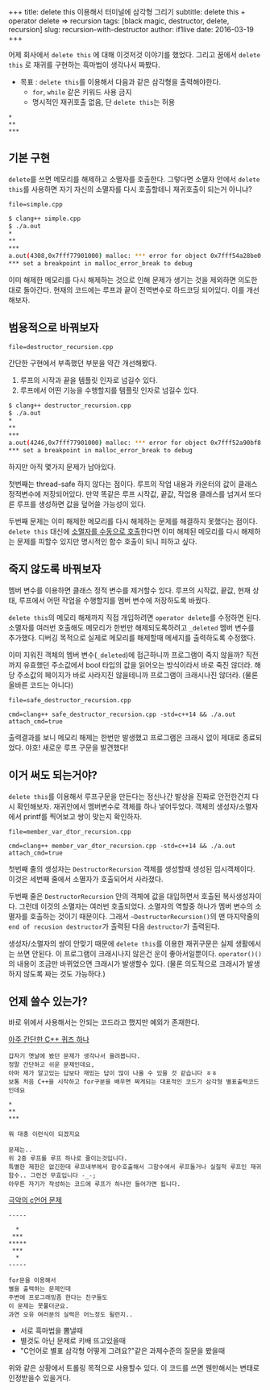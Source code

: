 +++
title: delete this 이용해서 터미널에 삼각형 그리기
subtitle: delete this + operator delete => recursion
tags: [black magic, destructor, delete, recursion]
slug: recursion-with-destructor
author: if1live
date: 2016-03-19
+++

어제 회사에서 `delete this` 에 대해 이것저것 이야기를 했었다.
그리고 꿈에서 `delete this` 로 재귀를 구현하는 흑마법이 생각나서 짜봤다.

* 목표 : `delete this`를 이용해서 다음과 같은 삼각형을 출력해야한다.
    * `for`, `while` 같은 키워드 사용 금지
    * 명시적인 재귀호출 없음, 단 `delete this`는 허용

```
*
**
***
```

## 기본 구현

`delete`를 쓰면 메모리를 해제하고 소멸자를 호출한다.
그렇다면 소멸자 안에서 `delete this`를 사용하면 자기 자신의 소멸자를 다시 호출할테니 재귀호출이 되는거 아니냐?

~~~maya:view
file=simple.cpp
~~~

```bash
$ clang++ simple.cpp
$ ./a.out
*
**
***
a.out(4308,0x7fff77901000) malloc: *** error for object 0x7fff54a28be0: pointer being freed was not allocated
*** set a breakpoint in malloc_error_break to debug
```

이미 해제한 메모리를 다시 해제하는 것으로 인해 문제가 생기는 것을 제외하면 의도한대로 돌아간다.
현재의 코드에는 루프과 끝이 전역변수로 하드코딩 되어있다. 이를 개선해보자.

## 범용적으로 바꿔보자

~~~maya:view
file=destructor_recursion.cpp
~~~

간단한 구현에서 부족했던 부분을 약간 개선해봤다.

1. 루프의 시작과 끝을 템플릿 인자로 넘길수 있다.
2. 루프에서 어떤 기능을 수행할지를 템플릿 인자로 넘길수 있다.


```bash
$ clang++ destructor_recursion.cpp
$ ./a.out
*
**
***
a.out(4246,0x7fff77901000) malloc: *** error for object 0x7fff52a90bf8: pointer being freed was not allocated
*** set a breakpoint in malloc_error_break to debug
```

하지만 아직 몇가지 문제가 남아있다.

첫번째는 thread-safe 하지 않다는 점이다.
루프의 작업 내용과 카운터의 값이 클래스 정적변수에 저장되어있다.
만약 똑같은 루프 시작값, 끝값, 작업용 클래스를 넘겨서 또다른 루프를 생성하면 값을 덮어쓸 가능성이 있다.

두번째 문제는 이미 해제한 메모리를 다시 해제하는 문제를 해결하지 못했다는 점이다.
`delete this` 대신에 [소멸자를 수동으로 호출]({filename}call-ctor-dtor.md)한다면 이미 해제된 메모리를 다시 해제하는 문제를 피할수 있지만 명시적인 함수 호출이 되니 피하고 싶다.


## 죽지 않도록 바꿔보자

멤버 변수를 이용하면 클래스 정적 변수를 제거할수 있다.
루프의 시작값, 끝값, 현재 상태, 루프에서 어떤 작업을 수행할지를 멤버 변수에 저장하도록 바꿨다.

`delete this`의 메모리 해제까지 직접 개입하려면 `operator delete`를 수정하면 된다.
소멸자를 여러번 호출해도 메모리가 한번만 해제되도록하려고 `_deleted` 멤버 변수를 추가했다.
디버깅 목적으로 실제로 메모리를 해제할때 메세지를 출력하도록 수정했다.

이미 지워진 객체의 멤버 변수(`_deleted`)에 접근하니까 프로그램이 죽지 않을까?
직전까지 유효했던 주소값에서 bool 타입의 값을 읽어오는 방식이라서 바로 죽진 않더라.
해당 주소값의 페이지가 바로 사라지진 않을테니까 프로그램이 크래시나진 않더라.
(물론 올바른 코드는 아니다)

~~~maya:view
file=safe_destructor_recursion.cpp
~~~

~~~maya:execute
cmd=clang++ safe_destructor_recursion.cpp -std=c++14 && ./a.out
attach_cmd=true
~~~

출력결과를 보니 메모리 해제는 한번만 발생했고 프로그램은 크래시 없이 제대로 종료되었다.
야호! 새로운 루프 구문을 발견했다!

## 이거 써도 되는거야?

`delete this`를 이용해서 루프구문을 만든다는 정신나간 발상을 진짜로 안전한건지 다시 확인해보자.
재귀안에서 멤버변수로 객체를 하나 넣어두었다.
객체의 생성자/소멸자에서 printf를 찍어보고 쌍이 맞는지 확인하자.

~~~maya:view
file=member_var_dtor_recursion.cpp
~~~

~~~maya:execute
cmd=clang++ member_var_dtor_recursion.cpp -std=c++14 && ./a.out
attach_cmd=true
~~~

첫번째 줄의 생성자는 `DestructorRecursion` 객체를 생성할때 생성된 임시객체이다.
이것은 세번째 줄에서 소멸자가 호출되어서 사라졌다.

두번째 줄은 `DestructorRecursion` 안의 객체에 값을 대입하면서 호출된 복사생성자이다.
그런데 이것의 소멸자는 여러번 호출되었다.
소멸자의 역할중 하나가 멤버 변수의 소멸자를 호출하는 것이기 때문이다.
그래서 `~DestructorRecursion()`의 맨 마지막줄의 `end of recusion destructor`가 출력된 다음 `destructor`가 출력된다.

생성자/소멸자의 쌍이 안맞기 때문에 `delete this`를 이용한 재귀구문은 실제 생활에서는 쓰면 안된다.
이 프로그램이 크래시나지 않은건 운이 좋아서일뿐이다.
`operator()()`의 내용이 조금만 바뀌었으면 크래시가 발생할수 있다.
(물론 의도적으로 크래시가 발생하지 않도록 짜는 것도 가능하다.)


## 언제 쓸수 있는가?

바로 위에서 사용해서는 안되는 코드라고 했지만 예외가 존재한다.

[아주 간단한 C++ 퀴즈 하나](https://kldp.org/node/99915)

```
갑자기 옛날에 봤던 문제가 생각나서 올려봅니다.
정말 간단하고 쉬운 문제인데요,
아마 제가 알고있는 답보다 재밌는 답이 많이 나올 수 있을 것 같습니다 ㅎㅎ
보통 처음 C++을 시작하고 for구분을 배우면 짜게되는 대표적인 코드가 삼각형 별표출력코드인데요

*
**
***

뭐 대충 이런식이 되겠지요

문제는..
위 2중 루프를 루프 하나로 줄이는것입니다.
특별한 제한은 없긴한데 루프내부에서 함수호출해서 그함수에서 루프돌거나 실질적 루프인 재귀함수.. 그런건 무효입니다 -_-;
아무튼 자기가 작성하는 코드에 루프가 하나만 들어가면 됩니다.
```

[극악의 c언어 문제](http://www.todayhumor.co.kr/board/view.php?table=programmer&no=12810)

```
-----

  *
 ***
*****
 ***
  *
-----

for문을 이용해서
별을 출력하는 문제인데
주변에 프로그래밍좀 한다는 친구들도
이 문제는 못풀더군요.
과연 오유 여러분의 실력은 어느정도 될런지..
```

* 서로 흑마법을 뽐낼때
* 별것도 아닌 문제로 키배 뜨고있을때
* "C언어로 별표 삼각형 어떻게 그려요?"같은 과제수준의 질문을 봤을때

위와 같은 상황에서 트롤링 목적으로 사용할수 있다.
이 코드를 쓰면 웬만해서는 변태로 인정받을수 있을거다.

